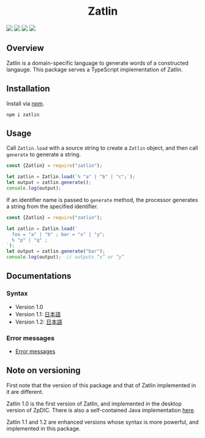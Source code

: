 <div align="center">
<h1>Zatlin</h1>
</div>

![](https://img.shields.io/github/package-json/v/Ziphil/TypescriptZatlin)
![](https://img.shields.io/github/commit-activity/y/Ziphil/TypescriptZatlin?label=commits)
![](https://img.shields.io/endpoint.svg?url=https%3A%2F%2Factions-badge.atrox.dev%2FZiphil%2FTypescriptZatlin%2Fbadge%3Fref%3Ddevelop&label=test&style=flat&logo=none)
[![](https://img.shields.io/codecov/c/github/Ziphil/TypescriptZatlin)](https://app.codecov.io/gh/Ziphil/TypescriptZatlin)


## Overview
Zatlin is a domain-specific language to generate words of a constructed langauge.
This package serves a TypeScript implementation of Zatlin.

## Installation
Install via [npm](https://www.npmjs.com/package/zatlin).
```
npm i zatlin
```

## Usage
Call `Zatlin.load` with a source string to create a `Zatlin` object, and then call `generate` to generate a string.
```javascript
const {Zatlin} = require("zatlin");

let zatlin = Zatlin.load(`% "a" | "b" | "c";`);
let output = zatlin.generate();
console.log(output);
```
If an identifier name is passed to `generate` method, the processor generates a string from the specified identifier.
```javascript
const {Zatlin} = require("zatlin");

let zatlin = Zatlin.load(`
  foo = "a" | "b" ; bar = "x" | "y";
  % "p" | "q" ;
`);
let output = zatlin.generate("bar");
console.log(output);  // outputs “x” or “y”
```

## Documentations
### Syntax
- Version 1.0
- Version 1.1: [日本語](document/syntax/1.1-ja.md)
- Version 1.2: [日本語](document/syntax/1.2-ja.md)

### Error messages
- [Error messages](document/error.md)

## Note on versioning
First note that the version of this package and that of Zatlin implemented in it are different.

Zatlin 1.0 is the first version of Zatlin, and implemented in the desktop version of ZpDIC.
There is also a self-contained Java implementation [here](https://github.com/Ziphil/Zatlin).

Zatlin 1.1 and 1.2 are enhanced versions whose syntax is more powerful, and implemented in this package.